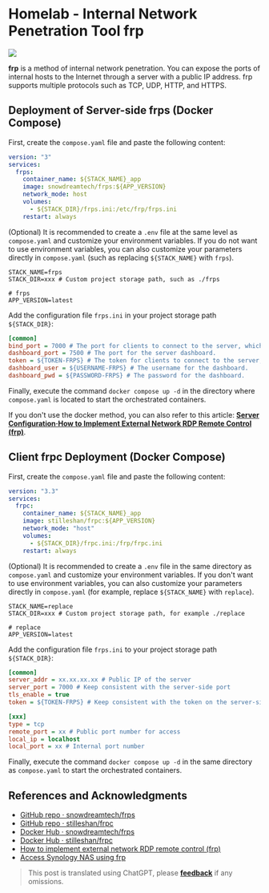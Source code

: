 # Homelab - Internal Network Penetration Tool frp

![](https://wiki-media-1253965369.cos.ap-guangzhou.myqcloud.com/img/20230304195137.png)

**frp** is a method of internal network penetration. You can expose the ports of internal hosts to the Internet through a server with a public IP address. frp supports multiple protocols such as TCP, UDP, HTTP, and HTTPS.

## Deployment of Server-side frps (Docker Compose)

First, create the `compose.yaml` file and paste the following content:

```yaml title="compose.yaml"
version: "3"
services:
  frps:
    container_name: ${STACK_NAME}_app
    image: snowdreamtech/frps:${APP_VERSION}
    network_mode: host
    volumes:
      - ${STACK_DIR}/frps.ini:/etc/frp/frps.ini
    restart: always
```

(Optional) It is recommended to create a `.env` file at the same level as `compose.yaml` and customize your environment variables. If you do not want to use environment variables, you can also customize your parameters directly in `compose.yaml` (such as replacing `${STACK_NAME}` with `frps`).

```dotenv title=".env"
STACK_NAME=frps
STACK_DIR=xxx # Custom project storage path, such as ./frps

# frps
APP_VERSION=latest
```

Add the configuration file `frps.ini` in your project storage path `${STACK_DIR}`:

```ini title="frps.ini"
[common]
bind_port = 7000 # The port for clients to connect to the server, which will be used when configuring the client later.
dashboard_port = 7500 # The port for the server dashboard.
token = ${TOKEN-FRPS} # The token for clients to connect to the server, please set it yourself.
dashboard_user = ${USERNAME-FRPS} # The username for the dashboard.
dashboard_pwd = ${PASSWORD-FRPS} # The password for the dashboard.
```

Finally, execute the command `docker compose up -d` in the directory where `compose.yaml` is located to start the orchestrated containers.

If you don't use the docker method, you can also refer to this article: [**Server Configuration·How to Implement External Network RDP Remote Control (frp)**](https://wiki-power.com/%E5%A6%82%E4%BD%95%E5%AE%9E%E7%8E%B0%E5%A4%96%E7%BD%91RDP%E8%BF%9C%E6%8E%A7%EF%BC%88frp%EF%BC%89#_2).

## Client frpc Deployment (Docker Compose)

First, create the `compose.yaml` file and paste the following content:

```yaml title="compose.yaml"
version: "3.3"
services:
  frpc:
    container_name: ${STACK_NAME}_app
    image: stilleshan/frpc:${APP_VERSION}
    network_mode: "host"
    volumes:
      - ${STACK_DIR}/frpc.ini:/frp/frpc.ini
    restart: always
```

(Optional) It is recommended to create a `.env` file in the same directory as `compose.yaml` and customize your environment variables. If you don't want to use environment variables, you can also customize your parameters directly in `compose.yaml` (for example, replace `${STACK_NAME}` with `replace`).

```dotenv title=".env"
STACK_NAME=replace
STACK_DIR=xxx # Custom project storage path, for example ./replace

# replace
APP_VERSION=latest
```

Add the configuration file `frps.ini` to your project storage path `${STACK_DIR}`:

```ini title="frpc.ini"
[common]
server_addr = xx.xx.xx.xx # Public IP of the server
server_port = 7000 # Keep consistent with the server-side port
tls_enable = true
token = ${TOKEN-FRPS} # Keep consistent with the token on the server-side

[xxx]
type = tcp
remote_port = xx # Public port number for access
local_ip = localhost
local_port = xx # Internal port number
```

Finally, execute the command `docker compose up -d` in the same directory as `compose.yaml` to start the orchestrated containers.

## References and Acknowledgments

- [GitHub repo · snowdreamtech/frps](https://github.com/snowdreamtech/frp)
- [GitHub repo · stilleshan/frpc](https://github.com/stilleshan/frpc)
- [Docker Hub · snowdreamtech/frps](https://hub.docker.com/r/snowdreamtech/frps)
- [Docker Hub · stilleshan/frpc](https://hub.docker.com/r/stilleshan/frpc)
- [How to implement external network RDP remote control (frp)](https://wiki-power.com/%E5%A6%82%E4%BD%95%E5%AE%9E%E7%8E%B0%E5%A4%96%E7%BD%91RDP%E8%BF%9C%E6%8E%A7%EF%BC%88frp%EF%BC%89/)
- [Access Synology NAS using frp](https://wiki-power.com/%E4%BD%BF%E7%94%A8frp%E8%AE%BF%E9%97%AE%E7%BE%A4%E6%99%96NAS/)

> This post is translated using ChatGPT, please [**feedback**](https://github.com/linyuxuanlin/Wiki_MkDocs/issues/new) if any omissions.